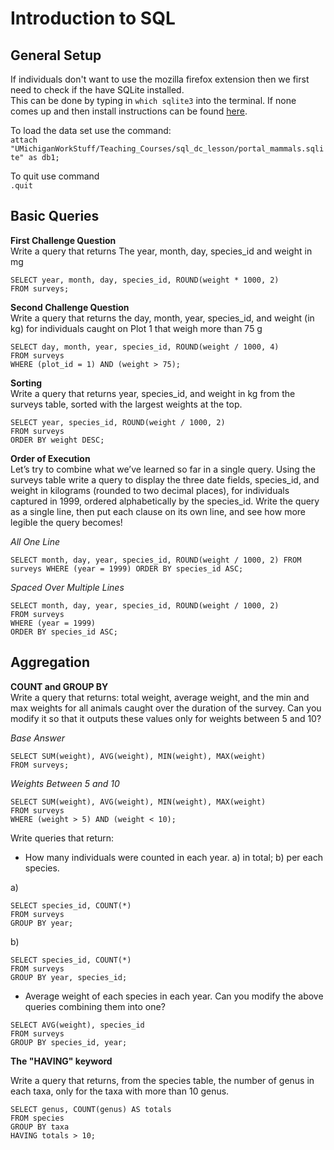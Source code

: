 # Introduction to SQL

## General Setup

If individuals don't want to use the mozilla firefox extension then we first need to check if the have SQLite installed.  
This can be done by typing in `which sqlite3` into the terminal.  If none comes up and then install instructions can be found
[here](https://www.tutorialspoint.com/sqlite/sqlite_installation.htm).

To load the data set use the command:  
`attach "UMichiganWorkStuff/Teaching_Courses/sql_dc_lesson/portal_mammals.sqlite" as db1;`

To quit use command  
`.quit`

## Basic Queries

**First Challenge Question**  
Write a query that returns The year, month, day, species_id and weight in mg

```sqlite3
SELECT year, month, day, species_id, ROUND(weight * 1000, 2)
FROM surveys;
```

**Second Challenge Question**  
Write a query that returns the day, month, year, species_id, and weight (in kg) for individuals 
caught on Plot 1 that weigh more than 75 g
  
```sqlite3
SELECT day, month, year, species_id, ROUND(weight / 1000, 4)
FROM surveys
WHERE (plot_id = 1) AND (weight > 75);
```

**Sorting**  
Write a query that returns year, species_id, and weight in kg from the surveys table, sorted with the largest weights at the top.

```sqlite3
SELECT year, species_id, ROUND(weight / 1000, 2)
FROM surveys
ORDER BY weight DESC;
```

**Order of Execution**  
Let’s try to combine what we’ve learned so far in a single query. Using the surveys table write a query to display the three date fields, species_id, and weight in kilograms (rounded to two decimal places), for individuals captured in 1999, ordered alphabetically by the species_id. Write the query as a single line, then put each clause on its own line, and see how more legible the query becomes!  

*All One Line*
```sqlite3
SELECT month, day, year, species_id, ROUND(weight / 1000, 2) FROM surveys WHERE (year = 1999) ORDER BY species_id ASC;
```
*Spaced Over Multiple Lines*  
```sqlite3
SELECT month, day, year, species_id, ROUND(weight / 1000, 2)
FROM surveys
WHERE (year = 1999)
ORDER BY species_id ASC;
```

## Aggregation

**COUNT and GROUP BY**  
Write a query that returns: total weight, average weight, and the min and max weights for all animals caught over the duration of the survey. Can you modify it so that it outputs these values only for weights between 5 and 10?  

*Base Answer*
```sqlite3
SELECT SUM(weight), AVG(weight), MIN(weight), MAX(weight)
FROM surveys;
```  

*Weights Between 5 and 10*
```sqlite3
SELECT SUM(weight), AVG(weight), MIN(weight), MAX(weight)
FROM surveys
WHERE (weight > 5) AND (weight < 10);
```

Write queries that return:
* How many individuals were counted in each year. a) in total; b) per each species.

a)
```sqlite3
SELECT species_id, COUNT(*)
FROM surveys
GROUP BY year;
```

b)
```sqlite3
SELECT species_id, COUNT(*)
FROM surveys
GROUP BY year, species_id;
```

* Average weight of each species in each year. Can you modify the above queries combining them into one?

```sqlite3
SELECT AVG(weight), species_id
FROM surveys
GROUP BY species_id, year;
```

**The "HAVING" keyword**

Write a query that returns, from the species table, the number of genus in each taxa, only for the taxa with more than 10 genus.

```sqlite3
SELECT genus, COUNT(genus) AS totals
FROM species
GROUP BY taxa
HAVING totals > 10;
```






